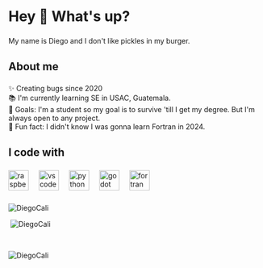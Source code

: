 <h1 align="left">Hey 👋 What's up?</h1>

###

<p align="left">My name is Diego and I don't like pickles in my burger.</p>

###

<h2 align="left">About me</h2>

###

<p align="left">✨ Creating bugs since 2020<br>📚 I'm currently learning SE in USAC, Guatemala.<br>🎯 Goals: I'm a student so my goal is to survive 'till I get my degree. But I'm always open to any project.<br>🎲 Fun fact: I didn't know I was gonna learn Fortran in 2024.</p>

###

<h2 align="left">I code with</h2>

###

<div align="left">
  <img src="https://cdn.jsdelivr.net/gh/devicons/devicon/icons/raspberrypi/raspberrypi-original.svg" height="40" alt="raspberrypi logo"  />
  <img width="12" />
  <img src="https://cdn.jsdelivr.net/gh/devicons/devicon/icons/vscode/vscode-original.svg" height="40" alt="vscode logo"  />
  <img width="12" />
  <img src="https://cdn.jsdelivr.net/gh/devicons/devicon/icons/python/python-original.svg" height="40" alt="python logo"  />
  <img width="12" />
  <img src="https://cdn.jsdelivr.net/gh/devicons/devicon/icons/godot/godot-original.svg" height="40" alt="godot logo"  />
  <img width="12" />
  <img src="https://www.svgrepo.com/show/373607/fortran.svg" height="40" alt="fortran logo"  />
</div>

###

<p><img align="left" src="https://github-readme-stats.vercel.app/api/top-langs?username=DiegoCali&show_icons=true&locale=en&layout=compact" alt="DiegoCali" /></p>
<br>
<p>&nbsp;<img align="center" src="https://github-readme-stats.vercel.app/api?username=DiegoCali&show_icons=true&locale=en" alt="DiegoCali" /></p>
<br>
<p><img align="center" src="https://github-readme-streak-stats.herokuapp.com/?user=DiegoCali&" alt="DiegoCali" /></p>

###
